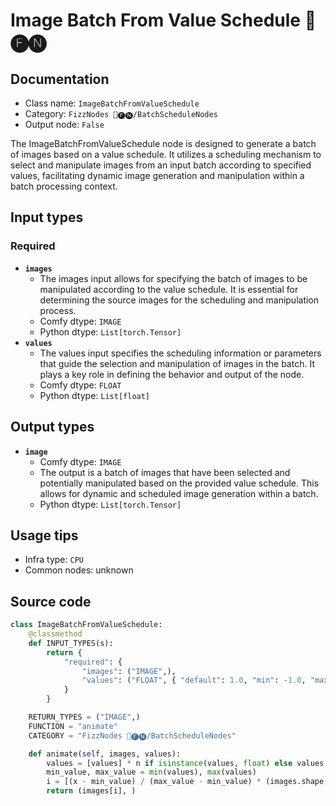 # Image Batch From Value Schedule 📅🅕🅝
## Documentation
- Class name: `ImageBatchFromValueSchedule`
- Category: `FizzNodes 📅🅕🅝/BatchScheduleNodes`
- Output node: `False`

The ImageBatchFromValueSchedule node is designed to generate a batch of images based on a value schedule. It utilizes a scheduling mechanism to select and manipulate images from an input batch according to specified values, facilitating dynamic image generation and manipulation within a batch processing context.
## Input types
### Required
- **`images`**
    - The images input allows for specifying the batch of images to be manipulated according to the value schedule. It is essential for determining the source images for the scheduling and manipulation process.
    - Comfy dtype: `IMAGE`
    - Python dtype: `List[torch.Tensor]`
- **`values`**
    - The values input specifies the scheduling information or parameters that guide the selection and manipulation of images in the batch. It plays a key role in defining the behavior and output of the node.
    - Comfy dtype: `FLOAT`
    - Python dtype: `List[float]`
## Output types
- **`image`**
    - Comfy dtype: `IMAGE`
    - The output is a batch of images that have been selected and potentially manipulated based on the provided value schedule. This allows for dynamic and scheduled image generation within a batch.
    - Python dtype: `List[torch.Tensor]`
## Usage tips
- Infra type: `CPU`
- Common nodes: unknown


## Source code
```python
class ImageBatchFromValueSchedule:
    @classmethod
    def INPUT_TYPES(s):
        return {
            "required": {
                "images": ("IMAGE",),
                "values": ("FLOAT", { "default": 1.0, "min": -1.0, "max": 1.0, "label": "values" }),
            }
        }

    RETURN_TYPES = ("IMAGE",)
    FUNCTION = "animate"
    CATEGORY = "FizzNodes 📅🅕🅝/BatchScheduleNodes"

    def animate(self, images, values):
        values = [values] * n if isinstance(values, float) else values
        min_value, max_value = min(values), max(values)
        i = [(x - min_value) / (max_value - min_value) * (images.shape[0] - 1) for x in values]
        return (images[i], )

```
